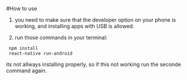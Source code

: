 

#How to use
 
1) you need to make sure that the developer option on your phone is working, and installing apps with USB is allowed.

2) run those commands in your terminal: 
```
 npm install 
 react-native run-android
```

its not allways installing properly, so if this not working run the seconde command again.
